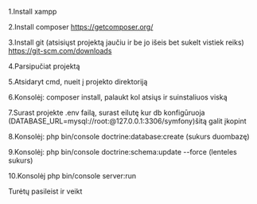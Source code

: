 1.Install xampp

2.Install composer
https://getcomposer.org/

3.Install git (atsisiųst projektą jaučiu ir be jo išeis bet sukelt vistiek reiks)
https://git-scm.com/downloads

4.Parsipučiat projektą

5.Atsidaryt cmd, nueit į projekto direktoriją

6.Konsolėj: composer install, palaukt kol atsiųs ir suinstaliuos viską

7.Surast projekte .env failą, surast eilutę kur db konfigūruoja (DATABASE_URL=mysql://root:@127.0.0.1:3306/symfony)šitą galit įkopint

8.Konsolėj: php bin/console doctrine:database:create (sukurs duombazę)

9.Konsolėj: php bin/console doctrine:schema:update --force (lenteles sukurs)

10.Konsolėj php bin/console server:run

Turėtų pasileist ir veikt

